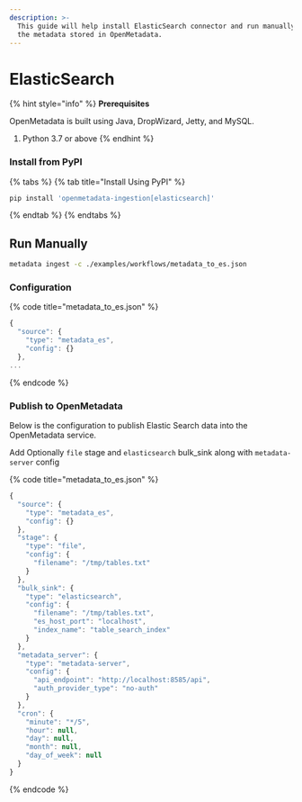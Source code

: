 ```yaml
---
description: >-
  This guide will help install ElasticSearch connector and run manually to index
  the metadata stored in OpenMetadata.
---
```


# ElasticSearch

{% hint style="info" %}
**Prerequisites**

OpenMetadata is built using Java, DropWizard, Jetty, and MySQL.

1. Python 3.7 or above
{% endhint %}

### Install from PyPI

{% tabs %}
{% tab title="Install Using PyPI" %}
```bash
pip install 'openmetadata-ingestion[elasticsearch]'
```
{% endtab %}
{% endtabs %}

## Run Manually

```bash
metadata ingest -c ./examples/workflows/metadata_to_es.json
```

### Configuration

{% code title="metadata_to_es.json" %}
```javascript
{
  "source": {
    "type": "metadata_es",
    "config": {}
  },
...
```
{% endcode %}

### Publish to OpenMetadata

Below is the configuration to publish Elastic Search data into the OpenMetadata service.

Add Optionally `file` stage and `elasticsearch` bulk_sink along with `metadata-server` config

{% code title="metadata_to_es.json" %}
```javascript
{
  "source": {
    "type": "metadata_es",
    "config": {}
  },
  "stage": {
    "type": "file",
    "config": {
      "filename": "/tmp/tables.txt"
    }
  },
  "bulk_sink": {
    "type": "elasticsearch",
    "config": {
      "filename": "/tmp/tables.txt",
      "es_host_port": "localhost",
      "index_name": "table_search_index"
    }
  },
  "metadata_server": {
    "type": "metadata-server",
    "config": {
      "api_endpoint": "http://localhost:8585/api",
      "auth_provider_type": "no-auth"
    }
  },
  "cron": {
    "minute": "*/5",
    "hour": null,
    "day": null,
    "month": null,
    "day_of_week": null
  }
}
```
{% endcode %}
